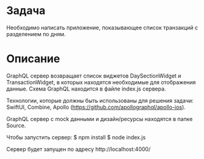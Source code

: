 # Задача
Необходимо написать приложение, показывающее список транзакций с разделением по дням.

# Описание
GraphQL сервер возвращает список виджетов DaySectionWidget и TransactionWidget, в которых находятся необходимые для отображения данные. Схема GraphQL находится в файле index.js сервера.
 
Технологии, которые должны быть использованы для решения задачи: SwiftUI, Combine, Apollo (https://github.com/apollographql/apollo-ios).
 
 GraphQL сервер с mock данными и дизайн/ресурсы находятся в папке Source.
 
Чтобы запустить сервер:
$ npm install
$ node index.js
 
Сервер будет запущен по адресу http://localhost:4000/
 
